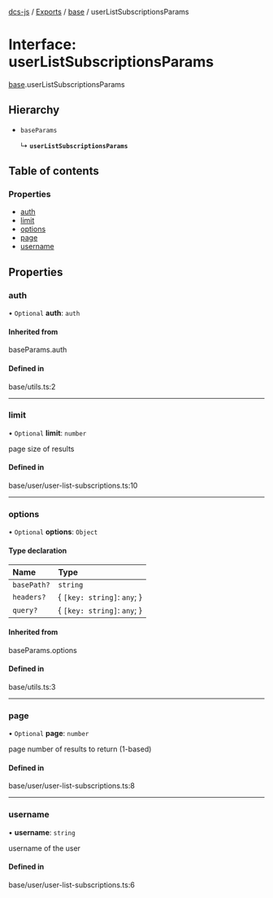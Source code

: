 [dcs-js](../README.md) / [Exports](../modules.md) / [base](../modules/base.md) / userListSubscriptionsParams

# Interface: userListSubscriptionsParams

[base](../modules/base.md).userListSubscriptionsParams

## Hierarchy

- `baseParams`

  ↳ **`userListSubscriptionsParams`**

## Table of contents

### Properties

- [auth](base.userListSubscriptionsParams.md#auth)
- [limit](base.userListSubscriptionsParams.md#limit)
- [options](base.userListSubscriptionsParams.md#options)
- [page](base.userListSubscriptionsParams.md#page)
- [username](base.userListSubscriptionsParams.md#username)

## Properties

### <a id="auth" name="auth"></a> auth

• `Optional` **auth**: `auth`

#### Inherited from

baseParams.auth

#### Defined in

base/utils.ts:2

___

### <a id="limit" name="limit"></a> limit

• `Optional` **limit**: `number`

page size of results

#### Defined in

base/user/user-list-subscriptions.ts:10

___

### <a id="options" name="options"></a> options

• `Optional` **options**: `Object`

#### Type declaration

| Name | Type |
| :------ | :------ |
| `basePath?` | `string` |
| `headers?` | { `[key: string]`: `any`;  } |
| `query?` | { `[key: string]`: `any`;  } |

#### Inherited from

baseParams.options

#### Defined in

base/utils.ts:3

___

### <a id="page" name="page"></a> page

• `Optional` **page**: `number`

page number of results to return (1-based)

#### Defined in

base/user/user-list-subscriptions.ts:8

___

### <a id="username" name="username"></a> username

• **username**: `string`

username of the user

#### Defined in

base/user/user-list-subscriptions.ts:6
